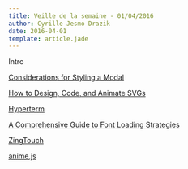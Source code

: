 ```yaml
---
title: Veille de la semaine - 01/04/2016
author: Cyrille Jesmo Drazik
date: 2016-04-01
template: article.jade
---
```


Intro

<span class="more"></span>

[Considerations for Styling a Modal](https://css-tricks.com/considerations-styling-modal/)

[How to Design, Code, and Animate SVGs](http://surbhioberoi.com/a-complete-guide-to-svg/)

[Hyperterm](https://hyperterm.org/)

[A Comprehensive Guide to Font Loading Strategies](https://www.zachleat.com/web/comprehensive-webfonts/)

[ZingTouch](https://zingchart.github.io/zingtouch/)

[anime.js](https://github.com/juliangarnier/anime)
